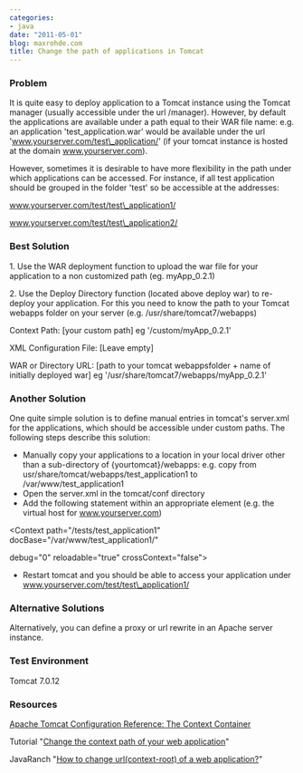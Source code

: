 ```yaml
---
categories:
- java
date: "2011-05-01"
blog: maxrohde.com
title: Change the path of applications in Tomcat
---
```


### Problem

It is quite easy to deploy application to a Tomcat instance using the Tomcat manager (usually accessible under the url /manager). However, by default the applications are available under a path equal to their WAR file name: e.g. an application 'test_application.war' would be available under the url 'www.yourserver.com/test\_application/' (if your tomcat instance is hosted at the domain www.yourserver.com).

However, sometimes it is desirable to have more flexibility in the path under which applications can be accessed. For instance, if all test application should be grouped in the folder 'test' so be accessible at the addresses:

www.yourserver.com/test/test\_application1/

www.yourserver.com/test/test\_application2/

### Best Solution

1\. Use the WAR deployment function to upload the war file for your application to a non customized path (eg. myApp_0.2.1)

2\. Use the Deploy Directory function (located above deploy war) to re-deploy your application. For this you need to know the path to your Tomcat webapps folder on your server (e.g. /usr/share/tomcat7/webapps)

Context Path: \[your custom path\] eg '/custom/myApp_0.2.1'

XML Configuration File: \[Leave empty\]

WAR or Directory URL: \[path to your tomcat webappsfolder + name of initially deployed war\] eg '/usr/share/tomcat7/webapps/myApp_0.2.1'

### Another Solution

One quite simple solution is to define manual entries in tomcat's server.xml for the applications, which should be accessible under custom paths. The following steps describe this solution:

- Manually copy your applications to a location in your local driver other than a sub-directory of {yourtomcat}/webapps: e.g. copy from usr/share/tomcat/webapps/test_application1 to /var/www/test_application1
- Open the server.xml in the tomcat/conf directory
- Add the following statement within an appropriate <Host> element (e.g. the virtual host for www.yourserver.com)

<Context path="/tests/test_application1" docBase="/var/www/test_application1/"

debug="0" reloadable="true" crossContext="false">

</Context>

- Restart tomcat and you should be able to access your application under www.yourserver.com/test/test\_application1/

### Alternative Solutions

Alternatively, you can define a proxy or url rewrite in an Apache server instance.

### Test Environment

Tomcat 7.0.12

### Resources

[Apache Tomcat Configuration Reference: The Context Container](http://tomcat.apache.org/tomcat-5.5-doc/config/context.html)

Tutorial "[Change the context path of your web application](http://www.mobilefish.com/developer/tomcat/tomcat_quickguide_webappdir.html)"

JavaRanch "[How to change url(context-root) of a web application?](http://www.coderanch.com/t/517252/Tomcat/change-url-context-root-web)"